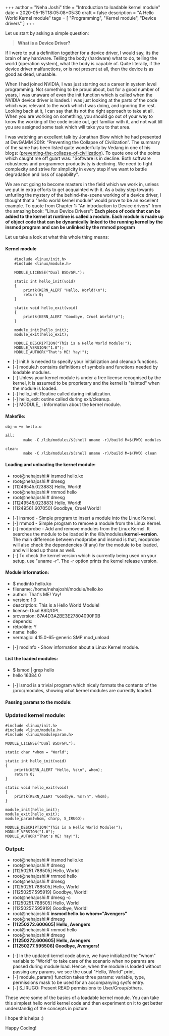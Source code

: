+++
author = "Neha Joshi"
title = "Introduction to loadable kernel module"
date = 2020-05-15T18:05:08+05:30
draft = false
description = "A Hello World Kernel module"
tags = [
    "Programming",
    "Kernel module",
    "Device drivers"
]
+++

Let us start by asking a simple question:
> **What is a Device Driver?**

If I were to put a definition together for a device driver, I would say, its the brain of any hardware. Telling the body (hardware) what to do, telling the world (operation system), what the body is capable of. Quite literally, if the device driver malfunctions, or is not present at all, then the device is as good as dead, unusable.

When I had joined NVIDIA, I was just starting out a career in system level programming. Not something to be proud about, but for a good number of years, I was unaware of even the init function which is called when the NVIDIA device driver is loaded. I was just looking at the parts of the code which was relevant to the work which I was doing, and ignoring the rest. Looking back at it, I can say that its not the right approach to take at all. When you are working on something, you should go out of your way to know the working of the code inside out, get familiar with it, and not wait till you are assigned some task which will take you to that area.

I was watching an excellent talk by Jonathan Blow which he had presented at DevGAMM 2019: “Preventing the Collapse of Civilization”. The summary of the same has been listed quite wonderfully by Vedang in one of his blogs: ([preventing-the-collapse-of-civilization](https://vedang.me/blog/preventing-the-collapse-of-civilization/)). To quote one of the points which caught me off guart was: "Software is in decline. Both software robustness and programmer productivity is declining. We need to fight complexity and strive for simplicity in every step if we want to battle degradation and loss of capability". 

We are not going to become masters in the field which we work in, unless we put in extra efforts to get acquainted with it. As a baby step towards unfurling the mystery of the behind-the-scene working of a device driver, I thought that a "hello world kernel module" would prove to be an excellent example. To quote from Chapter 1: "An introduction to Device drivers" from the amazing book: "Linux Device Drivers": 
**Each piece of code that can be added to the kernel at runtime is called a module. Each module is made up of object code that can be dynamically linked to the running kernel by the insmod program and can be unlinked by the rmmod program**

Let us take a look at what this whole thing means:

#### Kernel module
```
    #include <linux/init.h>
    #include <linux/module.h>
    
    MODULE_LICENSE("Dual BSD/GPL");
                                                      
    static int hello_init(void)
    {
        printk(KERN_ALERT "Hello, World!\n");
        return 0;
    }

    static void hello_exit(void)
    {
        printk(KERN_ALERT "Goodbye, Cruel World!\n");
    }

    module_init(hello_init);
    module_exit(hello_exit);

    MODULE_DESCRIPTION("This is a Hello World Module!");
    MODULE_VERSION("1.0");
    MODULE_AUTHOR("That's ME! Yay!");
```

- [-] init.h is needed to specify your initialization and cleanup functions.
- [-] module.h contains definitions of symbols and functions needed by loadable modules.
- [-] Unless your kernel module is under a free license recognised by the kernel, it is assumed to be proprietary and the kernel is "tainted" when the module is loaded.
- [-] hello_init: Routine called during initialization. 
- [-] hello_exit: outine called during exit/cleanup.
- [-] MODULE_ : Information about the kernel module.

#### Makefile:
    obj-m += hello.o

    all:
            make -C /lib/modules/$(shell uname -r)/build M=$(PWD) modules

    clean:
            make -C /lib/modules/$(shell uname -r)/build M=$(PWD) clean

#### Loading and unloading the kernel module:

* root@nehajoshi:# insmod hello.ko
* root@nehajoshi:# dmesg
* [11249545.023883] Hello, World!
* root@nehajoshi:# rmmod hello
* root@nehajoshi:# dmesg
* [11249545.023883] Hello, World!
* [11249561.607050] Goodbye, Cruel World!

- [-] insmod - Simple program to insert a module into the Linux Kernel.
- [-] rmmod - Simple program to remove a module from the Linux Kernel.
- [-] modprobe - Add and remove modules from the Linux Kernel. It searches the module to be loaded in the /lib/modules/**kernel-version**. The main difference between modprobe and insmod is that, modprobe will also check the dependencies (if any) for the module to be loaded, and will load up those as well.
- [-] To check the kernel version which is currently being used on your setup, use "uname -r". The -r option prints the kernel release version.

#### Module Information:

* $ modinfo hello.ko
* filename:       /home/nehajoshi/module/hello.ko
* author:         That's ME! Yay!
* version:        1.0
* description:    This is a Hello World Module!
* license:        Dual BSD/GPL
* srcversion:     87A4D3A2BE3E27804090F0B
* depends:
* retpoline:      Y
* name:           hello
* vermagic:       4.15.0-65-generic SMP mod_unload

- [-] modinfo - Show information about a Linux Kernel module.

#### List the loaded modules:

* $ lsmod | grep hello
* hello                  16384  0

- [-] lsmod is a trivial program which nicely formats the contents of the /proc/modules, showing what kernel modules are currently loaded.

#### Passing params to the module:
### Updated kernel module:

    #include <linux/init.h>
    #include <linux/module.h>
    #include <linux/moduleparam.h>

    MODULE_LICENSE("Dual BSD/GPL");

    static char *whom = "World";

    static int hello_init(void)
    {
        printk(KERN_ALERT "Hello, %s\n", whom);
        return 0;
    }

    static void hello_exit(void)
    {
        printk(KERN_ALERT "Goodbye, %s!\n", whom);
    }

    module_init(hello_init);
    module_exit(hello_exit);
    module_param(whom, charp, S_IRUGO);

    MODULE_DESCRIPTION("This is a Hello World Module!");
    MODULE_VERSION("1.0");
    MODULE_AUTHOR("That's ME! Yay!");

### Output:
* root@nehajoshi:# insmod hello.ko
* root@nehajoshi:# dmesg
* [11250251.788505] Hello, World
* root@nehajoshi:# rmmod hello
* root@nehajoshi:# dmesg
* [11250251.788505] Hello, World
* [11250257.595919] Goodbye, World!
* root@nehajoshi:# dmesg -c
* [11250251.788505] Hello, World
* [11250257.595919] Goodbye, World!
* root@nehajoshi:# **insmod hello.ko whom="Avengers"**
* root@nehajoshi:# dmesg
* **[11250272.600605] Hello, Avengers**
* root@nehajoshi:# rmmod hello
* root@nehajoshi:# dmesg
* **[11250272.600605] Hello, Avengers**
* **[11250277.595506] Goodbye, Avengers!**

- [-] In the updated kernel code above, we have initialized the "whom" variable to "World" to take care of the scenario when no params are passed during module load. Hence, when the module is loaded without passing any params, we see the usual "Hello, World" print.
- [-] module_param() function takes three params: variable, type, permissions mask to be used for an accompanying sysfs entry. 
- [-] S_IRUGO: Present READ permissions to User/Group/others.

These were some of the basics of a loadable kernel module. You can take this simplest hello world kernel code and then experiment on it to get better understandig of the concepts in picture.

I hope this helps :)

Happy Coding!